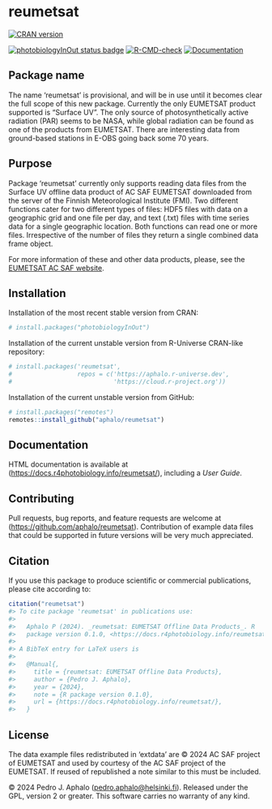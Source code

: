 
# reumetsat

<!-- badges: start -->

[![CRAN
version](https://www.r-pkg.org/badges/version-last-release/reumetsat)](https://cran.r-project.org/package=reumetsat)
<!-- [![cran checks](https://badges.cranchecks.info/worst/reumetsat.svg)](https://cran.r-project.org/web/checks/check_results_reumetsat.html) -->
[![photobiologyInOut status
badge](https://aphalo.r-universe.dev/badges/reumetsat)](https://aphalo.r-universe.dev/reumetsat)
[![R-CMD-check](https://github.com/aphalo/reumetsat/actions/workflows/R-CMD-check.yaml/badge.svg)](https://github.com/aphalo/reumetsat/actions/workflows/R-CMD-check.yaml)
[![Documentation](https://img.shields.io/badge/documentation-reumetsat-informational.svg)](https://docs.r4photobiology.info/reumetsat/)
<!-- badges: end -->
<!-- [![doi](https://img.shields.io/badge/doi-10.32614/CRAN.package.reumetsat-blue.svg)](https://doi.org/10.32614/CRAN.package.reumetsat) -->

## Package name

The name ‘reumetsat’ is provisional, and will be in use until it becomes
clear the full scope of this new package. Currently the only EUMETSAT
product supported is “Surface UV”. The only source of photosynthetically
active radiation (PAR) seems to be NASA, while global radiation can be
found as one of the products from EUMETSAT. There are interesting data
from ground-based stations in E-OBS going back some 70 years.

## Purpose

Package ‘reumetsat’ currently only supports reading data files from the
Surface UV offline data product of AC SAF EUMETSAT downloaded from the
server of the Finnish Meteorological Institute (FMI). Two different
functions cater for two different types of files: HDF5 files with data
on a geographic grid and one file per day, and text (.txt) files with
time series data for a single geographic location. Both functions can
read one or more files. Irrespective of the number of files they return
a single combined data frame object.

For more information of these and other data products, please, see the
[EUMETSAT AC SAF website](https://acsaf.org/).

## Installation

Installation of the most recent stable version from CRAN:

``` r
# install.packages("photobiologyInOut")
```

Installation of the current unstable version from R-Universe CRAN-like
repository:

``` r
# install.packages('reumetsat', 
#                  repos = c('https://aphalo.r-universe.dev', 
#                            'https://cloud.r-project.org'))
```

Installation of the current unstable version from GitHub:

``` r
# install.packages("remotes")
remotes::install_github("aphalo/reumetsat")
```

## Documentation

HTML documentation is available at
(<https://docs.r4photobiology.info/reumetsat/>), including a *User
Guide*.

## Contributing

Pull requests, bug reports, and feature requests are welcome at
(<https://github.com/aphalo/reumetsat>). Contribution of example data
files that could be supported in future versions will be very much
appreciated.

## Citation

If you use this package to produce scientific or commercial
publications, please cite according to:

``` r
citation("reumetsat")
#> To cite package 'reumetsat' in publications use:
#> 
#>   Aphalo P (2024). _reumetsat: EUMETSAT Offline Data Products_. R
#>   package version 0.1.0, <https://docs.r4photobiology.info/reumetsat/>.
#> 
#> A BibTeX entry for LaTeX users is
#> 
#>   @Manual{,
#>     title = {reumetsat: EUMETSAT Offline Data Products},
#>     author = {Pedro J. Aphalo},
#>     year = {2024},
#>     note = {R package version 0.1.0},
#>     url = {https://docs.r4photobiology.info/reumetsat/},
#>   }
```

## License

The data example files redistributed in ‘extdata’ are © 2024 AC SAF
project of EUMETSAT and used by courtesy of the AC SAF project of the
EUMETSAT. If reused of republished a note similar to this must be
included.

© 2024 Pedro J. Aphalo (<pedro.aphalo@helsinki.fi>). Released under the
GPL, version 2 or greater. This software carries no warranty of any
kind.
